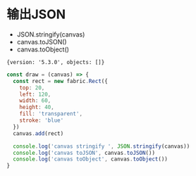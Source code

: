 # 输出JSON

- JSON.stringify(canvas)
- canvas.toJSON()
- canvas.toObject()

`{version: '5.3.0', objects: []}`


```js
const draw = (canvas) => {
  const rect = new fabric.Rect({
    top: 20,
    left: 120,
    width: 60,
    height: 40,
    fill: 'transparent',
    stroke: 'blue'
  })
  canvas.add(rect)

  console.log('canvas stringify ', JSON.stringify(canvas))
  console.log('canvas toJSON', canvas.toJSON())
  console.log('canvas toObject', canvas.toObject())
}
```
